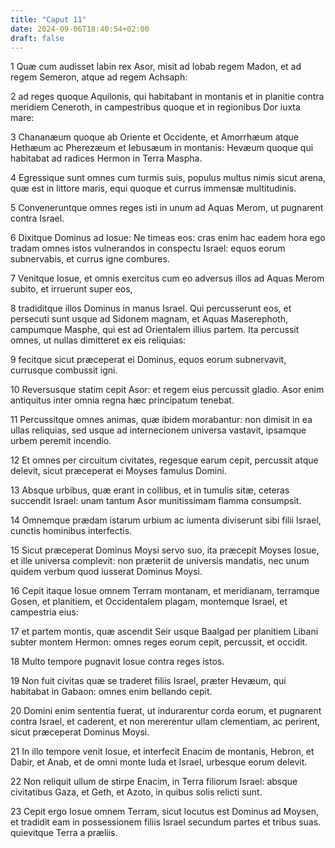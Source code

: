 ```yaml
---
title: "Caput 11"
date: 2024-09-06T18:40:54+02:00
draft: false
---
```




1 Quæ cum audisset Iabin rex Asor, misit ad Iobab regem Madon, et ad regem Semeron, atque ad regem Achsaph:

2 ad reges quoque Aquilonis, qui habitabant in montanis et in planitie contra meridiem Ceneroth, in campestribus quoque et in regionibus Dor iuxta mare:

3 Chananæum quoque ab Oriente et Occidente, et Amorrhæum atque Hethæum ac Pherezæum et Iebusæum in montanis: Hevæum quoque qui habitabat ad radices Hermon in Terra Maspha.

4 Egressique sunt omnes cum turmis suis, populus multus nimis sicut arena, quæ est in littore maris, equi quoque et currus immensæ multitudinis.

5 Conveneruntque omnes reges isti in unum ad Aquas Merom, ut pugnarent contra Israel.

6 Dixitque Dominus ad Iosue: Ne timeas eos: cras enim hac eadem hora ego tradam omnes istos vulnerandos in conspectu Israel: equos eorum subnervabis, et currus igne combures.

7 Venitque Iosue, et omnis exercitus cum eo adversus illos ad Aquas Merom subito, et irruerunt super eos,

8 tradiditque illos Dominus in manus Israel. Qui percusserunt eos, et persecuti sunt usque ad Sidonem magnam, et Aquas Maserephoth, campumque Masphe, qui est ad Orientalem illius partem. Ita percussit omnes, ut nullas dimitteret ex eis reliquias:

9 fecitque sicut præceperat ei Dominus, equos eorum subnervavit, currusque combussit igni.

10 Reversusque statim cepit Asor: et regem eius percussit gladio. Asor enim antiquitus inter omnia regna hæc principatum tenebat.

11 Percussitque omnes animas, quæ ibidem morabantur: non dimisit in ea ullas reliquias, sed usque ad internecionem universa vastavit, ipsamque urbem peremit incendio.

12 Et omnes per circuitum civitates, regesque earum cepit, percussit atque delevit, sicut præceperat ei Moyses famulus Domini.

13 Absque urbibus, quæ erant in collibus, et in tumulis sitæ, ceteras succendit Israel: unam tantum Asor munitissimam flamma consumpsit.

14 Omnemque prædam istarum urbium ac iumenta diviserunt sibi filii Israel, cunctis hominibus interfectis.

15 Sicut præceperat Dominus Moysi servo suo, ita præcepit Moyses Iosue, et ille universa complevit: non præteriit de universis mandatis, nec unum quidem verbum quod iusserat Dominus Moysi.

16 Cepit itaque Iosue omnem Terram montanam, et meridianam, terramque Gosen, et planitiem, et Occidentalem plagam, montemque Israel, et campestria eius:

17 et partem montis, quæ ascendit Seir usque Baalgad per planitiem Libani subter montem Hermon: omnes reges eorum cepit, percussit, et occidit.

18 Multo tempore pugnavit Iosue contra reges istos.

19 Non fuit civitas quæ se traderet filiis Israel, præter Hevæum, qui habitabat in Gabaon: omnes enim bellando cepit.

20 Domini enim sententia fuerat, ut indurarentur corda eorum, et pugnarent contra Israel, et caderent, et non mererentur ullam clementiam, ac perirent, sicut præceperat Dominus Moysi.

21 In illo tempore venit Iosue, et interfecit Enacim de montanis, Hebron, et Dabir, et Anab, et de omni monte Iuda et Israel, urbesque eorum delevit.

22 Non reliquit ullum de stirpe Enacim, in Terra filiorum Israel: absque civitatibus Gaza, et Geth, et Azoto, in quibus solis relicti sunt.

23 Cepit ergo Iosue omnem Terram, sicut locutus est Dominus ad Moysen, et tradidit eam in possessionem filiis Israel secundum partes et tribus suas. quievitque Terra a præliis.

